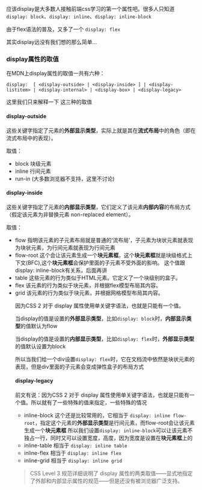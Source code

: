 应该display是大多数人接触前端css学习的第一个属性吧。很多人只知道`display: block`、`display: inline`、`display: inline-block`

由于flex语法的普及，又多了一个 `display: flex`

其实display远没有我们想的那么简单...

### display属性的取值
在MDN上display属性的取值一共有六种：

`display:  [ <display-outside> | <display-inside> ] | <display-listitem> | <display-internal> | <display-box> | <display-legacy>`

这里我们只来解释一下<display-outside> <display-inside> <display-legacy>这三种的取值

#### display-outside
这些关键字指定了元素的**外部显示类型**，实际上就是其在**流式布局**中的角色（即在流式布局中的表现）。

取值：
* block 块级元素
* inline 行间元素
* run-in (大多数浏览器不支持，这里不讨论)

#### display-inside
这些关键字指定了元素的**内部显示类型**，它们定义了该元素**内部内容**的布局方式（假定该元素为非替换元素 non-replaced element）。

取值：
* flow
  指明该元素的子元素布局就是普通的‘流布局’，子元素为块状元素就表现为块状元素，为行间元素就表现为行间元素
* flow-root
  这个会让该元素生成一个**块元素框**，这个**块元素框**就是块级格式上下文(BFC),这个**块元素框**会保护里面的子元素不受外面的影响。 这个值跟 display: inline-block有关系，后面再讲
* table
  这些元素的行为类似于HTML<table>元素。它定义了一个块级别的盒子。
* flex
  该元素的行为类似于块元素，并根据flex模型布局其内容。
* grid
  该元素的行为类似于块元素，并根据网格模型布局其内容。

因为CSS 2 对于 display 属性使用单关键字语法，也就是只能有一个值。

当display的值是设置的**外部显示类型**，比如`display: block`时，**内部显示类型**的值默认为flow

当display的值是设置的**内部显示类型**，比如`display: flex`时，**外部显示类型**的值默认设置为block

所以当我们给一个div设置`display: flex`时，它在文档流中依然是块状元素的表现，但是div里面的子元素会变成弹性盒子的布局方式

#### display-legacy

前文有说：因为CSS 2 对于 display 属性使用单关键字语法，也就是只能有一个值。所以就有了一些特殊的值来指定，一些特殊的情况
* inline-block
  这个还是比较常用的，它相当于 `display: inline flow-root`，指定这个元素的**外部显示类型**是行间元素，而flow-root会让该元素生成一个**块元素框**
  所以我们设置`display: inline-block`可以让该元素不独占一行，同时又可以设置宽度，高度，因为宽度是设置在**块元素框**上的
* inline-table
  相当于 `display: inline table`
* inline-flex
  相当于 `display: inline flex`
* inline-grid
  相当于 `display: inline grid`

> CSS Level 3 规范详细说明了 display 属性的两类取值——显式地指定了外部和内部显示属性的规范——但是还没有被浏览器广泛支持。
